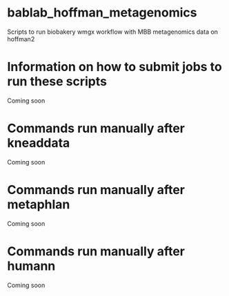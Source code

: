 # bablab_hoffman_metagenomics
Scripts to run biobakery wmgx workflow with MBB metagenomics data on hoffman2

# Information on how to submit jobs to run these scripts
Coming soon

# Commands run manually after kneaddata
Coming soon

# Commands run manually after metaphlan
Coming soon

# Commands run manually after humann
Coming soon
